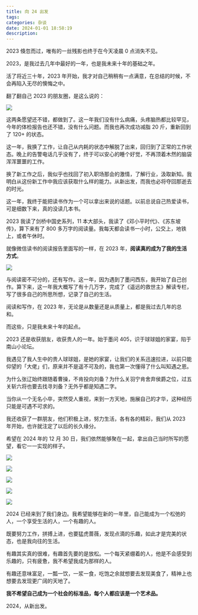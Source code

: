 ```yaml
---
title: 向 24 出发
tags: 
categories: 杂谈
date: 2024-01-01 18:58:19
description:
---
```


2023 倏忽而过，唯有的一丝残影也终于在今天凌晨 0 点消失不见。

2023，是我过去几年中最好的一年，也是我未来十年的基础之年。

活了将近三十年，2023 年开始，我才对自己稍稍有一点满意，在总结的时候，不会再陷入无尽的懊悔之中。

翻了翻自己 2023 的朋友圈，是这么说的：

![](https://s3plus.meituan.net/v1/mss_f32142e8d47149129e9550e929704625/yzz-test-image/4110848e1b1c45df894308cf447e6802)

这两条愿望还不错，都做到了。这一年我们没有什么病痛，头疼脑热都比较罕见，今年的体检报告也还不错，没有什么问题。而我也再次成功减脂 20 斤，重新回到了 120+ 的状态。

这一年，我换了工作，让自己从内耗的状态中解脱了出来，回归到了正常的工作状态。晚上的告警电话几乎没有了，终于可以安心的睡个好觉，不再顶着木然的脑袋浑浑噩噩的工作。

换了新工作之后，我似乎也找回了初入职场那会的激情，了解行业，汲取新知。我明白从这份新工作中我应该获取什么样的能力。从新出发，而我也必将夺回那逝去的时光。

这一年，我终于能把读书作为一个可以拿出来说的话题。以前总说自己热爱读书，可是细数下来，真的没读几本书。

2023 我读了剑桥中国史系列，11 本大部头，我读了《邓小平时代》、《苏东坡传》，算下来有了 800 多万字的阅读量。我每天都会读书一小时，公交上，地铁上，或者午休时。

就像微信读书的阅读报告里面写的一样，在 2023 年，**阅读真的成为了我的生活方式**。

![](https://s3plus.meituan.net/v1/mss_f32142e8d47149129e9550e929704625/yzz-test-image/cf51c5d224f44c89a1269cbbcc842515)

与阅读密不可分的，还有写作。这一年，因为遇到了墨问西东，我开始了自己创作。算下来，这一年我大概写了有十几万字，完成了《遥远的救世主》解读专栏，写了很多自己的所思所想，记录了自己的生活。

阅读和写作，在 2023 年，无论是从数量还是从质量上，都是我过去几年的总和。

而这些，只是我未来十年的起点。

2023 还是收获朋友，收获贵人的一年。始于墨问 405，识于球球姐的家宴，陷于南山小论坛。

我遇见了我人生中的贵人球球姐，是她的家宴，让我们的关系迅速拉进，以前只能仰望的「大佬」们，原来并不是遥不可及的，我也第一次懂得了什么叫知遇之恩。

为什么张辽始终跟随着曹操，不肯投向刘备？为什么关羽宁肯舍弃侯爵之位，过五关斩六将也要去找寻刘备？无外乎都是知遇二字。

当你从一个无名小卒，突然受人重视，来到一方天地，施展自己的才华，这种经历只能是可遇不可求的。

我还收获了一群朋友，他们积极上进，努力生活，各有各的精彩，我们从 2023 年开始，也许就注定了以后的长久缘分。

希望在 2024 年的 12 月 30 日，我们依然能够聚在一起，拿出自己当时所写的愿望，看它一一实现的样子。

![](https://s3plus.meituan.net/v1/mss_f32142e8d47149129e9550e929704625/yzz-test-image/5f5fa243f5fc48e297429c8731887510)



![](https://s3plus.meituan.net/v1/mss_f32142e8d47149129e9550e929704625/yzz-test-image/a0d51584398e4c10a4dfa9be49276435)



![](https://s3plus.meituan.net/v1/mss_f32142e8d47149129e9550e929704625/yzz-test-image/89d23a735c194e47982f89b34a28c3b2)

![](https://s3plus.meituan.net/v1/mss_f32142e8d47149129e9550e929704625/yzz-test-image/03099c15102b4b588511daccc88008e3)



![](https://s3plus.meituan.net/v1/mss_f32142e8d47149129e9550e929704625/yzz-test-image/786f8c1bddd6483ab7c388c218579c87)

2024 已经来到了我们身边。我希望能够在新的一年里，自己能成为一个松弛的人，一个享受生活的人，一个有趣的人。

既要努力工作，拼搏上进，也要猛虎蔷薇，发现点滴的乐趣，如此才是完美的状态，也是我向往的生活。

有趣其实真的很难，有趣首先要的是放松。一个每天紧绷着的人，他是不会感受到乐趣的，只有疲惫，我不希望我成为那样的人。

有趣还意味富足，一瓢一饮，一浆一食，吃饱之余就想要去发现美食了，精神上也想要去发现更广阔的天地了。

**我不希望自己成为一个社会的标准品，每个人都应该是一个艺术品。**

2024，从新出发。

